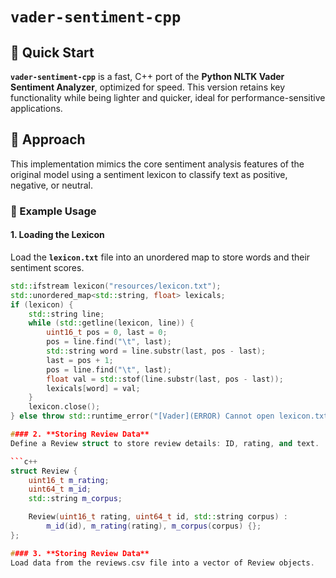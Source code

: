 # `vader-sentiment-cpp`

## 🚀 Quick Start
**`vader-sentiment-cpp`** is a fast, C++ port of the **Python NLTK Vader Sentiment Analyzer**, optimized for speed. This version retains key functionality while being lighter and quicker, ideal for performance-sensitive applications.

## 🧠 Approach
This implementation mimics the core sentiment analysis features of the original model using a sentiment lexicon to classify text as positive, negative, or neutral.

### 🔧 Example Usage

#### 1. **Loading the Lexicon**
Load the **`lexicon.txt`** file into an unordered map to store words and their sentiment scores.

```c++ 
std::ifstream lexicon("resources/lexicon.txt");
std::unordered_map<std::string, float> lexicals;
if (lexicon) {
    std::string line;
    while (std::getline(lexicon, line)) {
        uint16_t pos = 0, last = 0;
        pos = line.find("\t", last);
        std::string word = line.substr(last, pos - last);
        last = pos + 1;
        pos = line.find("\t", last);
        float val = std::stof(line.substr(last, pos - last));
        lexicals[word] = val;
    }
    lexicon.close();
} else throw std::runtime_error("[Vader](ERROR) Cannot open lexicon.txt");

#### 2. **Storing Review Data**
Define a Review struct to store review details: ID, rating, and text.

```c++ 
struct Review {
    uint16_t m_rating;
    uint64_t m_id;
    std::string m_corpus;

    Review(uint16_t rating, uint64_t id, std::string corpus) :
        m_id(id), m_rating(rating), m_corpus(corpus) {};
};

#### 3. **Storing Review Data**
Load data from the reviews.csv file into a vector of Review objects.
